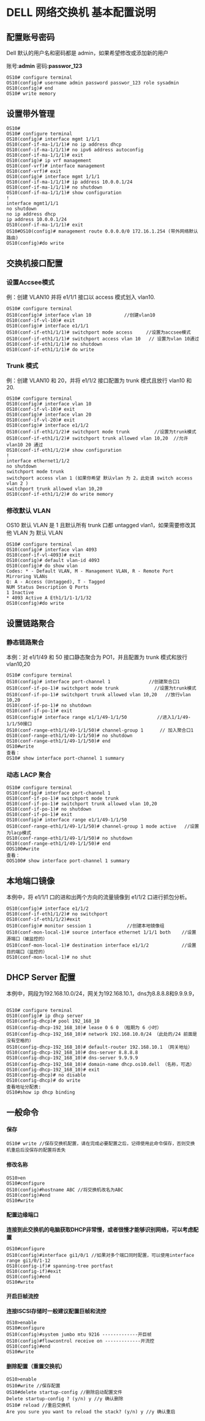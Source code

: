 # DELL 网络交换机 基本配置说明

## 配置账号密码

Dell 默认的用户名和密码都是 admin，如果希望修改或添加新的用户

账号:**admin** 密码:**passwor\_123**

```
OS10# configure terminal
OS10(config)# username admin password passwor_123 role sysadmin
OS10(config)# end
OS10# write memory
```

## 设置带外管理

```
OS10#
OS10# configure terminal  
OS10(config)# interface mgmt 1/1/1
OS10(conf-if-ma-1/1/1)# no ip address dhcp
OS10(conf-if-ma-1/1/1)# no ipv6 address autoconfig
OS10(conf-if-ma-1/1/1)# exit
OS10(config)# ip vrf management
OS10(conf-vrf)# interface management
OS10(conf-vrf)# exit
OS10(config)# interface mgmt 1/1/1
OS10(conf-if-ma-1/1/1)# ip address 10.0.0.1/24
OS10(conf-if-ma-1/1/1)# no shutdown
OS10(conf-if-ma-1/1/1)# show configuration
!
interface mgmt1/1/1
no shutdown
no ip address dhcp
ip address 10.0.0.1/24
OS10(conf-if-ma-1/1/1)# exit
OS10#OS10(config)# management route 0.0.0.0/0 172.16.1.254 (带外网络默认路由)
OS10(config)#do write
```

## 交换机接口配置

### 设置Accsee模式

例：创建 VLAN10 并将 e1/1/1 接口以 access 模式划入 vlan10.

```
OS10# configure terminal
OS10(config)# interface vlan 10            //创建vlan10
OS10(conf-if-vl-10)# exit
OS10(config)# interface e1/1/1
OS10(conf-if-eth1/1/1)# switchport mode access     //设置为accsee模式
OS10(conf-if-eth1/1/1)# switchport access vlan 10   // 设置为vlan 10通过
OS10(conf-if-eth1/1/1)# no shutdown
OS10(conf-if-eth1/1/1)# do write
```

### Trunk 模式

例：创建 VLAN10 和 20，并将 e1/1/2 接口配置为 trunk 模式且放行 vlan10 和 20.

```
OS10# configure terminal
OS10(config)# interface vlan 10
OS10(conf-if-vl-10)# exit
OS10(config)# interface vlan 20
OS10(conf-if-vl-20)# exit
OS10(config)# interface e1/1/2
OS10(conf-if-eth1/1/2)# switchport mode trunk         //设置为trunk模式
OS10(conf-if-eth1/1/2)# switchport trunk allowed vlan 10,20  //允许vlan10 20 通过
OS10(conf-if-eth1/1/2)# show configuration
!
interface ethernet1/1/2
no shutdown
switchport mode trunk
switchport access vlan 1 (如果你希望 默认vlan 为 2，此处请 switch access vlan 2 )
switchport trunk allowed vlan 10,20
OS10(conf-if-eth1/1/2)# do write memory
```

### 修改默认 VLAN

OS10 默认 VLAN 是 1 且默认所有 trunk 口都 untagged vlan1，如果需要修改其他 VLAN 为 默认 VLAN

```
OS10# configure terminal
OS10(config)# interface vlan 4093
OS10(conf-if-vl-4093)# exit
OS10(config)# default vlan-id 4093
OS10(config)# do show vlan
Codes: * - Default VLAN, M - Management VLAN, R - Remote Port Mirroring VLANs
Q: A - Access (Untagged), T - Tagged
NUM Status Description Q Ports
1 Inactive
* 4093 Active A Eth1/1/1-1/1/32
OS10(config)#do write
```

## 设置链路聚合

### 静态链路聚合

本例：对 e1/1/49 和 50 接口静态聚合为 PO1，并且配置为 trunk 模式和放行 vlan10,20

```
OS10# configure terminal
OS10(config)# interface port-channel 1              //创建聚合口1
OS10(conf-if-po-1)# switchport mode trunk             //设置为trunk模式
OS10(conf-if-po-1)# switchport trunk allowed vlan 10,20   //放行vlan 10,20
OS10(conf-if-po-1)# no shutdown
OS10(conf-if-po-1)# exit
OS10(config)# interface range e1/1/49-1/1/50           //进入1/1/49-1/1/50接口
OS10(conf-range-eth1/1/49-1/1/50)# channel-group 1      // 加入聚合口1
OS10(conf-range-eth1/1/49-1/1/50)# no shutdown           
OS10(conf-range-eth1/1/49-1/1/50)# end
OS10#write
查看：
OS10# show interface port-channel 1 summary
```

### 动态 LACP 聚合

```
OS10# configure terminal
OS10(config)# interface port-channel 1
OS10(conf-if-po-1)# switchport mode trunk
OS10(conf-if-po-1)# switchport trunk allowed vlan 10,20
OS10(conf-if-po-1)# no shutdown
OS10(conf-if-po-1)# exit
OS10(config)# interface range e1/1/49-1/1/50
OS10(conf-range-eth1/1/49-1/1/50)# channel-group 1 mode active   //设置为lacp模式
OS10(conf-range-eth1/1/49-1/1/50)# no shutdown
OS10(conf-range-eth1/1/49-1/1/50)# end
OOS100#write
查看：
OOS100# show interface port-channel 1 summary
```

## 本地端口镜像

本例中，将 e1/1/1 口的进和出两个方向的流量镜像到 e1/1/2 口进行抓包分析。

```
OS10(config)# interface e1/1/2
OS10(conf-if-eth1/1/2)# no switchport
OS10(conf-if-eth1/1/2)#exit
OS10(config)# monitor session 1             //创建本地镜像组
OS10(conf-mon-local-1)# source interface ethernet 1/1/1 both    //设置源端口（被监控的）
OS10(conf-mon-local-1)# destination interface e1/1/2            //设置目的端口（监控的）
OS10(conf-mon-local-1)# no shut
```

## DHCP Server 配置

本例中，网段为192.168.10.0/24，网关为192.168.10.1，dns为8.8.8.8和9.9.9.9，

```

OS10# configure terminal
OS10(config)# ip dhcp server
OS10(config-dhcp)# pool 192_168_10
OS10(config-dhcp-192_168_10)# lease 0 6 0 （租期为 6 小时）
OS10(config-dhcp-192_168_10)# network 192.168.10.0/24 （此处的/24 前面是没有空格的）
OS10(config-dhcp-192_168_10)# default-router 192.168.10.1 （网关地址）
OS10(config-dhcp-192_168_10)# dns-server 8.8.8.8
OS10(config-dhcp-192_168_10)# dns-server 9.9.9.9
OS10(config-dhcp-192_168_10)# domain-name dhcp.os10.dell （名称，可选）
OS10(config-dhcp-192_168_10)# exit
OS10(config-dhcp)# no disable
OS10(config-dhcp)# do write
查看地址分配表:
OS10#show ip dhcp binding
```

## 一般命令

#### 保存

```
OS10# write //保存交换机配置，请在完成必要配置之后，记得使用此命令保存，否则交换机重启后没保存的配置将丢失
```

#### 修改名称

```
OS10>en
OS10#configure
OS10(config)#hostname ABC //将交换机改名为ABC
OS10(config)#end
OS10#write
```

#### 配置边缘端口

**连接到此交换机的电脑获取DHCP非常慢，或者很慢才能够识别网络，可以考虑配置**

```
OS10#configure
OS10(config)#interface gi1/0/1 //如果对多个端口同时配置，可以使用interface range gi1/0/1-12
OS10(config-if)# spanning-tree portfast
OS10(config-if)#exit
OS10(config)#end
OS10#write
```

#### 开启巨帧流控

**连接ISCSI存储时一般建议配置巨帧和流控**

```
OS10>enable
OS10#configure
OS10(config)#system jumbo mtu 9216 -------------开巨帧
OS10(config)#flowcontrol receive on -------------开流控
OS10(config)#end
OS10#write
```

#### 删除配置（重置交换机）

```
OS10>enable
OS10#write //保存配置
OS10#delete startup-config //删除启动配置文件
Delete startup-config ? (y/n) y //y 确认删除
OS10# reload //重启交换机
Are you sure you want to reload the stack? (y/n) y //y 确认重启
```

